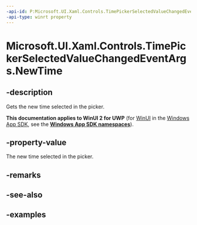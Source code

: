 ```yaml
---
-api-id: P:Microsoft.UI.Xaml.Controls.TimePickerSelectedValueChangedEventArgs.NewTime
-api-type: winrt property
---
```


<!-- Property syntax.
public IReference<TimeSpan> NewTime { get; }
-->

# Microsoft.UI.Xaml.Controls.TimePickerSelectedValueChangedEventArgs.NewTime

## -description

Gets the new time selected in the picker.

**This documentation applies to WinUI 2 for UWP** (for [WinUI](/windows/apps/winui/winui3/) in the [Windows App SDK](/windows/apps/windows-app-sdk/), see the **[Windows App SDK namespaces](/windows/windows-app-sdk/api/winrt/)**).

## -property-value

The new time selected in the picker.

## -remarks

## -see-also

## -examples

